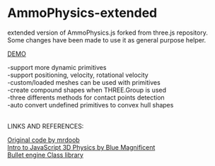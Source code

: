 # AmmoPhysics-extended

extended version of AmmoPhysics.js forked from three.js repository.\
Some changes have been made to use it as general purpose helper.

<a href="https://raw.githack.com/Oxynt/AmmoPhysics-extended/master/">DEMO</a>

-support more dynamic primitives\
-support positioning, velocity, rotational velocity\
-custom/loaded meshes can be used with primitives\
-create compound shapes when THREE.Group is used\
-three differents methods for contact points detection\
-auto convert undefined primitives to convex hull shapes

<br>
LINKS AND REFERENCES:

<a href= "https://github.com/mrdoob/three.js/blob/dev/examples/physics_ammo_instancing.html">Original code by mrdoob</a>\
<a href= "https://medium.com/@bluemagnificent/intro-to-javascript-3d-physics-using-ammo-js-and-three-js-dd48df81f591">Intro to JavaScript 3D Physics by Blue Magnificent</a>\
<a href= "https://pybullet.org/Bullet/BulletFull/annotated.html">Bullet engine Class library</a>
